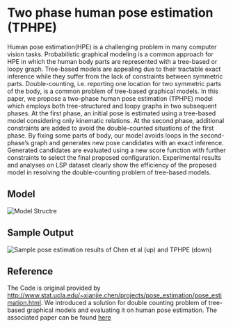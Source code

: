 # Two phase human pose estimation (TPHPE)

Human pose estimation(HPE) is a challenging problem in many computer vision tasks. Probabilistic graphical modeling is a common approach for HPE in which the human body parts are represented with a tree-based or loopy graph. Tree-based models are appealing due to their tractable exact inference while they suffer from the lack of constraints between symmetric parts. Double-counting, i.e. reporting one location for two symmetric parts of the body, is a common problem of tree-based graphical models. In this paper, we propose a two-phase human pose estimation (TPHPE) model which employs both tree-structured and loopy graphs in two subsequent phases. At the first phase, an initial pose is estimated using a tree-based model considering only kinematic relations. At the second phase, additional constraints are added to avoid the double-counted situations of the first phase. By fixing some parts of body, our model avoids loops in the second-phase’s graph and generates new pose candidates with an exact inference. Generated candidates are evaluated using a new score function with further constraints to select the final proposed configuration. Experimental results and analyses on LSP dataset clearly show the efficiency of the proposed model in resolving the double-counting problem of tree-based models.
## Model
![Model Structre](https://github.com/Marjanmoodi/Two_Phase_Human_Pose_Estimation/blob/master/result/Pix%20for%20Readme/model.png)
## Sample Output
![Sample pose estimation results of Chen et al (up) and TPHPE (down)](https://github.com/Marjanmoodi/Two_Phase_Human_Pose_Estimation/blob/master/result/Pix%20for%20Readme/Output.png)

## Reference
The Code is original provided by http://www.stat.ucla.edu/~xianjie.chen/projects/pose_estimation/pose_estimation.html. We introduced a solution for double counting problem of tree-based graphical models and evaluating it on human pose estimation. The associated paper can be found [here](https://github.com/Marjanmoodi/Two_Phase_Human_Pose_Estimation/blob/master/TPHPE_IET.pdf)
